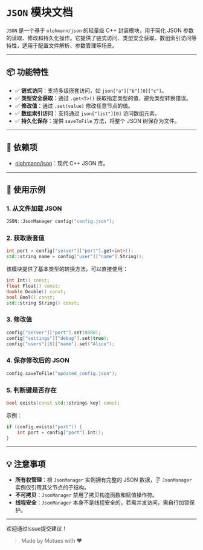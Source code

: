 # `JSON` 模块文档

`JSON` 是一个基于 `nlohmann/json` 的轻量级 C++ 封装模块，用于简化 JSON 参数的读取、修改和持久化操作。它提供了链式访问、类型安全获取、数组索引访问等特性，适用于配置文件解析、参数管理等场景。

---

## 📦 功能特性

- ✅ **链式访问**：支持多级嵌套访问，如 `json["a"]["b"][0]["c"]`。
- ✅ **类型安全获取**：通过 `.get<T>()` 获取指定类型的值，避免类型转换错误。
- ✅ **修改值**：通过 `.set(value)` 修改任意节点的值。
- ✅ **数组索引访问**：支持通过 `json["list"][0]` 访问数组元素。
- ✅ **持久化保存**：提供 `saveToFile` 方法，将整个 JSON 树保存为文件。

---

## 🔧 依赖项

- [nlohmann/json](https://github.com/nlohmann/json)：现代 C++ JSON 库。

---

## 🚀 使用示例

### 1. 从文件加载 JSON

```cpp
JSON::JsonManager config("config.json");
```

### 2. 获取嵌套值

```cpp
int port = config["server"]["port"].get<int>();
std::string name = config["user"]["name"].String();
```
该模块提供了基本类型的转换方法，可以直接使用：

```cpp
int Int() const;
float Float() const;
double Double() const;
bool Bool() const;
std::string String() const;
```

### 3. 修改值

```cpp
config["server"]["port"].set(8080);
config["settings"]["debug"].set(true);
config["users"][0]["name"].set("Alice");
```

### 4. 保存修改后的 JSON

```cpp
config.saveToFile("updated_config.json");
```


### 5. 判断键是否存在

```cpp
bool exists(const std::string& key) const;
```

示例：

```cpp
if (config.exists("port")) {
    int port = config["port"].Int();
}
```

---


## 💡 注意事项

- **所有权管理**：根 `JsonManager` 实例拥有完整的 JSON 数据，子 `JsonManager` 实例仅引用其父节点的子结构。
- **不可拷贝**：`JsonManager` 禁用了拷贝构造函数和赋值操作符。
- **线程安全**：`JsonManager` 本身不是线程安全的，若需并发访问，需自行加锁保护。

---

欢迎通过Issue提交建议！
> Made by Motues with ❤️